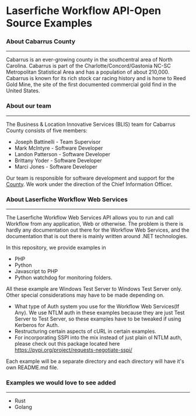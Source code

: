 # Laserfiche Workflow API-Open Source Examples

### About Cabarrus County
---
Cabarrus is an ever-growing county in the southcentral area of North Carolina. Cabarrus is part of the Charlotte/Concord/Gastonia NC-SC Metropolitan Statistical Area and has a population of about 210,000. Cabarrus is known for its rich stock car racing history and is home to Reed Gold Mine, the site of the first documented commercial gold find in the United States.

### About our team
---
The Business & Location Innovative Services (BLIS) team for Cabarrus County consists of five members:

+ Joseph Battinelli - Team Supervisor
+ Mark McIntyre - Software Developer
+ Landon Patterson - Software Developer
+ Brittany Yoder - Software Developer
+ Marci Jones - Software Developer

Our team is responsible for software development and support for the [County](https://www.cabarruscounty.us/departments/information-technology). We work under the direction of the Chief Information Officer.

### About Laserfiche Workflow Web Services
---

The Laserfiche Workflow Web Services API allows you to run and call Workflow from any application, Web or otherwise. The problem is there is hardly any documentation out there for the Workflow Web Services, and the documentation that is out there is mainly written around .NET technologies.

In this repository, we provide examples in

+ PHP
+ Python
+ Javascript to PHP
+ Python watchdog for monitoring folders.

All these example are Windows Test Server to Windows Test Server only. Other special considerations may have to be made depending on.

+ What type of Auth system you use for the Workflow Web Services(If Any). We use NTLM auth in these examples because they are just Test Server to Test Server, so these examples have to be tweaked if using Kerberos for Auth.
+ Restructuring certain aspects of cURL in certain examples.
+ For incorporating SSPI into the mix instead of just plain ol NTLM auth, please check out this package located here https://pypi.org/project/requests-negotiate-sspi/

Each example will be a separate directory and each directory will have it's own README.md file.

### Examples we would love to see added
---

+ Rust
+ Golang
